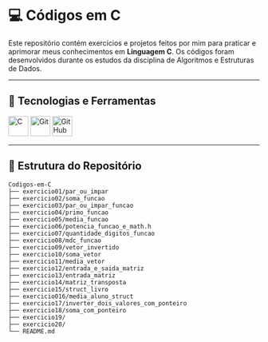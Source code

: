 # 💻 Códigos em C

Este repositório contém exercícios e projetos feitos por mim para praticar e aprimorar meus conhecimentos em **Linguagem C**. Os códigos foram desenvolvidos durante os estudos da disciplina de Algoritmos e Estruturas de Dados.

---

## 🚀 Tecnologias e Ferramentas

<div style="display: inline_block">
  <img src="https://cdn.jsdelivr.net/gh/devicons/devicon/icons/c/c-original.svg" width="40" title="C"/>
  <img src="https://cdn.jsdelivr.net/gh/devicons/devicon/icons/git/git-original.svg" width="40" title="Git"/>
  <img src="https://cdn.jsdelivr.net/gh/devicons/devicon/icons/github/github-original.svg" width="40" title="GitHub"/>
</div>

---

## 📁 Estrutura do Repositório

```plaintext
Codigos-em-C
├── exercicio01/par_ou_impar
├── exercicio02/soma_funcao
├── exercicio03/par_ou_impar_funcao
├── exercicio04/primo_funcao
├── exercicio05/media_funcao
├── exercicio06/potencia_funcao_e_math.h
├── exercicio07/quantidade_digitos_funcao
├── exercicio08/mdc_funcao
├── exercicio09/vetor_invertido 
├── exercicio10/soma_vetor
├── exercicio11/media_vetor
├── exercicio12/entrada_e_saida_matriz
├── exercicio13/entrada_matriz
├── exercicio14/matriz_transposta
├── exercicio15/struct_livro
├── exercicio016/media_aluno_struct
├── exercicio17/inverter_dois_valores_com_ponteiro
├── exercicio18/soma_com_ponteiro
├── exercicio19/
├── exercicio20/
└── README.md             
